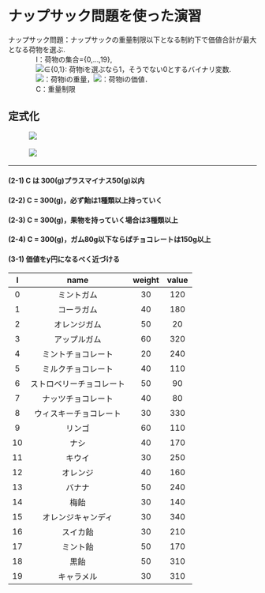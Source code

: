 <h1>ナップサック問題を使った演習</h1>



ナップサック問題：ナップサックの重量制限以下となる制約下で価値合計が最大となる荷物を選ぶ.  
　　　　I：荷物の集合={0,...,19},  
　　　　<img src="https://latex.codecogs.com/gif.latex?x_{i}">∈{0,1}: 荷物iを選ぶなら1，そうでない0とするバイナリ変数.  
　　　　<img src="https://latex.codecogs.com/gif.latex?w_{i}">：荷物iの重量，<img src="https://latex.codecogs.com/gif.latex?v_{i}">：荷物iの価値．  
　　　　C：重量制限

<h2>定式化</h2>

　　　<img src="https://latex.codecogs.com/gif.latex?Maximize\,&space;\,&space;\,&space;\,&space;\,&space;\,&space;\,&space;\,&space;\sum_{i\in&space;I}^{}&space;v_{i}{x_{i}}">


　　　<img src="https://latex.codecogs.com/gif.latex?subject\,&space;\,&space;to\,&space;\,&space;\,&space;\,&space;\,&space;\,&space;\sum_{i&space;\in&space;I}^{}&space;w_{i}x_{i}&space;\leq&space;C&space;\,&space;\,&space;\,&space;\,&space;x_{i}\in&space;\left&space;\{&space;0,1&space;\right&space;\}">
***



<h4>(2-1) C は 300(g)プラスマイナス50(g)以内</h4>

<h4>(2-2) C = 300(g)，必ず飴は1種類以上持っていく</h4>  
<h4>(2-3) C = 300(g)，果物を持っていく場合は3種類以上</h4>  
<h4>(2-4) C = 300(g)，ガム80g以下ならばチョコレートは150g以上<h4>

<h4>(3-1) 価値をy円になるべく近づける</h4>  




| I    | name | weight | value |
|:------:|:-------:|:-----------:|:--------------:|
| 0    | ミントガム         | 30         |      120 |
| 1    | コーラガム        | 40          |      180 |
| 2    | オレンジガム     | 50          |      20 |
| 3    | アップルガム         | 60          |      320 |
| 4    | ミントチョコレート        | 20          |      240 |
| 5    | ミルクチョコレート     | 40          |      110 |
| 6    | ストロベリーチョコレート         | 50          |      90 |
| 7    | ナッツチョコレート        | 40          |      80 |
| 8    | ウィスキーチョコレート     | 30          |      330 |
| 9    | リンゴ         | 60          |      110 |
| 10    | ナシ        | 40          |      170 |
| 11    | キウイ     | 30          |      250 |
| 12    | オレンジ         | 40          |      160 |
| 13    | バナナ        | 50          |      240 |
| 14    | 梅飴     | 30          |      140 |
| 15    | オレンジキャンディ         | 30          |      340 |
| 16    | スイカ飴        | 30          |      210 |
| 17    | ミント飴     | 50          |      170 |
| 18    | 黒飴         | 50          |      310 |
| 19    | キャラメル        | 30          |      310 |







